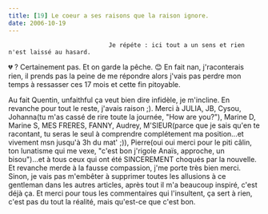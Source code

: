 ```yaml
---
title: [19] Le coeur a ses raisons que la raison ignore.
date: 2006-10-19
---
```





                                Je répéte : ici tout a un sens et rien n'est laissé au hasard.

💔  ?
Certainement pas.
Et on garde la pêche.
😊 
En fait nan, j'raconterais rien, il prends pas la peine de me répondre alors j'vais pas perdre mon temps à ressasser ces 17 mois et cette fin pitoyable.

Au fait Quentin, unfaithful ça veut bien dire infidèle, je m'incline. En revanche pour tout le reste, j'avais raison ;).
Merci à JULIA, JB, Cysou, Johanna(tu m'as cassé de rire toute la journée, "How are you?"), Marine D, Marine S, MES FRERES, FANNY, Audrey, M'SIEUR(parce que je sais qu'en te racontant, tu seras le seul à comprendre complétement ma position...et vivement msn jusqu'à 3h du mat' ;)), Pierre(oui oui merci pour le piti câlin, ton lunatisme qui me vexe, "c'est bon j'rigole Anaïs, approche, un bisou")...et à tous ceux qui ont été SINCEREMENT choqués par la nouvelle.
Et revanche merde à la fausse compassion, j'me porte très bien merci.
Sinon, je vais pas m'embêter à supprimer toutes les allusions à ce gentleman dans les autres articles, après tout il m'a beaucoup inspiré, c'est déjà ça.
Et merci pour tous les commentaires qui l'insultent, ça sert à rien, c'est pas du tout la réalité, mais qu'est-ce que c'est bon.
            
